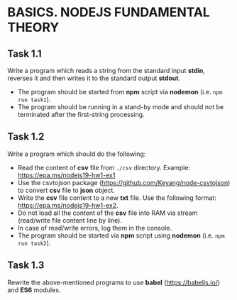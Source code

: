 # BASICS. NODEJS FUNDAMENTAL THEORY

## Task 1.1

Write a program which reads a string from the standard input **stdin**, reverses it and then writes it to
the standard output **stdout**.
- The program should be started from **npm** script via **nodemon** (i.e. `npm run task1`).
- The program should be running in a stand-by mode and should not be terminated after the
first-string processing.

## Task 1.2

Write a program which should do the following:
- Read the content of **csv** file from `./csv` directory. Example: https://epa.ms/nodejs19-hw1-ex1
- Use the csvtojson package (https://github.com/Keyang/node-csvtojson) to convert **csv** file to
**json** object.
- Write the **csv** file content to a new **txt** file.
Use the following format: https://epa.ms/nodejs19-hw1-ex2.
- Do not load all the content of the **csv** file into RAM via stream (read/write file content line by
line).
- In case of read/write errors, log them in the console.
- The program should be started via **npm** script using **nodemon** (i.e. `npm run task2`).

## Task 1.3

Rewrite the above-mentioned programs to use **babel** (https://babeljs.io/) and **ES6** modules.